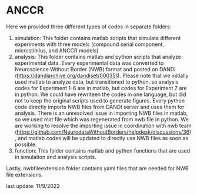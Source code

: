 # ANCCR
Here we provided three different types of codes in separate folders:
1. simulation:
  This folder contains matlab scripts that simulate different experiments with three models (compound serial component, microstimlus, and ANCCR models)
2. analysis:
  This folder contains matlab and python scripts that analyze experimental data. Every experimental data was converted to Neuroscience Without Border (NWB) format and posted on DANDI (https://dandiarchive.org/dandiset/000351).
  Please note that we initially used matlab to analyze data, but transitioned to python, so analysis codes for Experiment 1-6 are in matlab, but codes for Experiment 7 are in python. We could have rewriteen the codes in one language, but did not to keep the original scripts used to generate figures.
  Every python code directly imports NWB files from DANDI server and uses them for analysis. There is an unresolved issue in importing NWB files in matlab, so we used mat file which was regenerated from nwb file in python. 
  We are working to resolve the importing issue in coordination with nwb team (https://github.com/NeurodataWithoutBorders/helpdesk/discussions/36), and matlab codes will be updated to directly use NWB files as soon as possible. 
3. function:
  This folder contains matlab and python functions that are used in simulation and analysis scripts.
  
Lastly, nwbfileextension folder contains yaml files that are needed for NWB file extensions.

last update: 11/9/2022

